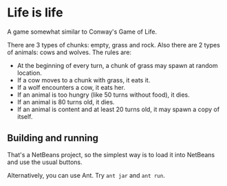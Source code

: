 # Life is life

A game somewhat similar to Conway's Game of Life.

There are 3 types of chunks: empty, grass and rock. Also there are 2 types of animals: cows and wolves. The rules are:

* At the beginning of every turn, a chunk of grass may spawn at random location.
* If a cow moves to a chunk with grass, it eats it.
* If a wolf encounters a cow, it eats her.
* If an animal is too hungry (like 50 turns without food), it dies.
* If an animal is 80 turns old, it dies.
* If an animal is content and at least 20 turns old, it may spawn a copy of itself.

## Building and running

That's a NetBeans project, so the simplest way is to load it into NetBeans and use the usual buttons.

Alternatively, you can use Ant. Try `ant jar` and `ant run`.
